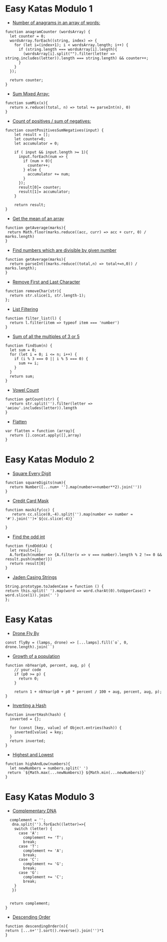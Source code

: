 # Easy Katas Modulo 1

- [Number of anagrams in an array of words: ](https://www.codewars.com/kata/587e18b97a25e865530000d8)
```
function anagramCounter (wordsArray) {
  let counter = 0;
  wordsArray.forEach((string, index) => {
    for (let i=(index+1); i < wordsArray.length; i++) {
      if (string.length === wordsArray[i].length){
        (wordsArray[i].split("").filter(letter => string.includes(letter)).length === string.length) && counter++;
      }
    }
  });

  return counter;
}
```

- [Sum Mixed Array: ](https://www.codewars.com/kata/57eaeb9578748ff92a000009)
```
function sumMix(x){
  return x.reduce((total, n) => total += parseInt(n), 0)
}
```

- [Count of positives / sum of negatives: ](https://www.codewars.com/kata/576bb71bbbcf0951d5000044)
```
function countPositivesSumNegatives(input) {
    let result = [];
    let counter=0;
    let accumulator = 0;
    
    if ( input && input.length >= 1){
      input.forEach(num => {
        if (num > 0){
          counter++;
        } else {
          accumulator += num;
        }
      });
      result[0]= counter;
      result[1]= accumulator;
    }
    
    return result;
}
```

- [Get the mean of an array](https://www.codewars.com/kata/563e320cee5dddcf77000158)
```
function getAverage(marks){
 return Math.floor(marks.reduce((acc, curr) => acc + curr, 0) / marks.length)
}
```

- [Find numbers which are divisible by given number](https://www.codewars.com/kata/55edaba99da3a9c84000003b)
```
function getAverage(marks){
  return parseInt((marks.reduce((total,n) => total+=n,0)) / marks.length);
}
```


- [Remove First and Last Character](https://www.codewars.com/kata/56bc28ad5bdaeb48760009b0)
```
function removeChar(str){
  return str.slice(1, str.length-1);
};
```

- [List Filtering](https://www.codewars.com/kata/list-filtering/javascript)

```
function filter_list(l) {
  return l.filter(item => typeof item === 'number')
}
```

- [Sum of all the multiples of 3 or 5](https://www.codewars.com/kata/sum-of-all-the-multiples-of-3-or-5/javascript)

```
function findSum(n) {
  let sum = 0;
  for (let i = 0; i <= n; i++) {
    if (i % 3 === 0 || i % 5 === 0) {
      sum += i;
    }
  }
  return sum;
}
```

- [Vowel Count](https://www.codewars.com/kata/vowel-count)

```
function getCount(str) {
  return str.split('').filter(letter => 'aeiou'.includes(letter)).length
}
```

- [Flatten](https://www.codewars.com/kata/flatten-1/javascript)

```
var flatten = function (array){
  return [].concat.apply([],array)
}
```

# Easy Katas Modulo 2

- [Square Every Digit](https://www.codewars.com/kata/square-every-digit/train/javascript)

```
function squareDigits(num){
  return Number([...num+ ''].map(number=>number**2).join(''))
}
```

- [Credit Card Mask](https://www.codewars.com/kata/credit-card-mask/train/javascript)

```
function maskify(cc) {
   return cc.slice(0,-4).split('').map(number => number = '#').join('')+`${cc.slice(-4)}`

}

```

- [Find the odd int](https://www.codewars.com/kata/find-the-odd-int/train/javascript)

```
function findOdd(A) {
  let result=[];
  A.forEach(number => {A.filter(v => v === number).length % 2 !== 0 && result.push(number)})
  return result[0]
}
```

- [Jaden Casing Strings](https://www.codewars.com/kata/jaden-casing-strings/train/javascript)

```
String.prototype.toJadenCase = function () {
return this.split(' ').map(word => word.charAt(0).toUpperCase() + word.slice(1)).join(' ')
};

```

# Easy Katas

- [Drone Fly By](https://www.codewars.com/kata/drone-fly-by)

```
const flyBy = (lamps, drone) => [...lamps].fill(`o`, 0, drone.length).join(``)
```

- [Growth of a population](https://www.codewars.com/kata/growth-of-a-population)

```
function nbYear(p0, percent, aug, p) {
    // your code
    if (p0 >= p) {
      return 0;
    }

    return 1 + nbYear(p0 + p0 * percent / 100 + aug, percent, aug, p);
}
```

- [Inverting a Hash](https://www.codewars.com/kata/inverting-a-hash/javascript)

```
function invertHash(hash) {
  inverted = {};

  for (const [key, value] of Object.entries(hash)) {
    inverted[value] = key;
  }
  return inverted;
}
```

- [Highest and Lowest](https://www.codewars.com/kata/highest-and-lowest/javascript)

```
function highAndLow(numbers){
  let newNumbers = numbers.split(' ')
 return `${Math.max(...newNumbers)} ${Math.min(...newNumbers)}`
}
```

# Easy Katas Modulo 3

- [Complementary DNA](https://www.codewars.com/kata/complementary-dna/javascript)

```function DNAStrand(dna) {
  complement = '';
   dna.split('').forEach((letter)=>{
    switch (letter) {
      case 'A':
        complement += 'T';
        break;
      case 'T':
        complement += 'A';
        break;
      case 'C':
        complement += 'G';
        break;
      case 'G':
        complement += 'C';
        break;
    }
   })


  return complement;
}
```

- [Descending Order](https://www.codewars.com/kata/descending-order/train/javascript)

```
function descendingOrder(n){
return [...n+''].sort().reverse().join('')*1
}
```
